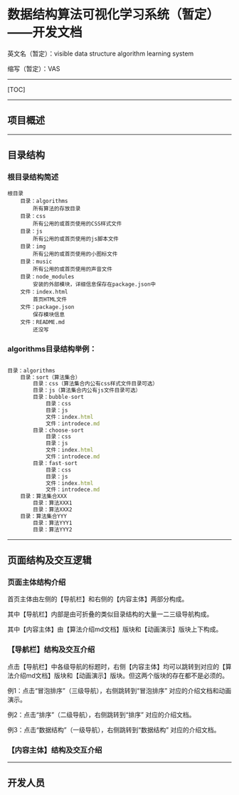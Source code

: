 # 数据结构算法可视化学习系统（暂定）——开发文档

英文名（暂定）：visible data structure algorithm learning system

缩写（暂定）：VAS

---

[TOC]

---

## 项目概述

---

## 目录结构

### 根目录结构简述

```
根目录
	目录：algorithms
		所有算法的存放目录
	目录：css
		所有公用的或首页使用的CSS样式文件
	目录：js
		所有公用的或首页使用的js脚本文件
	目录：img
		所有公用的或首页使用的小图标文件
	目录：music
		所有公用的或首页使用的声音文件
	目录：node_modules
		安装的外部模块，详细信息保存在package.json中		
	文件：index.html
		首页HTML文件
	文件：package.json
		保存模块信息
	文件：README.md
		还没写
```

### algorithms目录结构举例：

```js

目录：algorithms
	目录：sort（算法集合）
		目录：css（算法集合内公有css样式文件目录可选）
		目录：js（算法集合内公有js文件目录可选）
		目录：bubble-sort
			目录：css
			目录：js
			文件：index.html
			文件：introdece.md
		目录：choose-sort
			目录：css
			目录：js
			文件：index.html
			文件：introdece.md
		目录：fast-sort
			目录：css
			目录：js
			文件：index.html
			文件：introdece.md
	目录：算法集合XXX
		目录：算法XXX1
		目录：算法XXX2
	目录：算法集合YYY
 		目录：算法YYY1
		目录：算法YYY2
```



---

## 页面结构及交互逻辑

### 页面主体结构介绍

首页主体由左侧的【导航栏】和右侧的【内容主体】两部分构成。

其中【导航栏】内部是由可折叠的类似目录结构的大量一二三级导航构成。

其中【内容主体】由【算法介绍md文档】版块和【动画演示】版块上下构成。

### 【导航栏】结构及交互介绍

点击【导航栏】中各级导航的标题时，右侧【内容主体】均可以跳转到对应的【算法介绍md文档】版块和【动画演示】版块。但这两个版块的存在都不是必须的。

例1：点击“冒泡排序”（三级导航），右侧跳转到“冒泡排序” 对应的介绍文档和动画演示。

例2：点击“排序”（二级导航），右侧跳转到“排序” 对应的介绍文档。

例3：点击“数据结构”（一级导航），右侧跳转到“数据结构” 对应的介绍文档。

### 【内容主体】结构及交互介绍





---

## 开发人员



